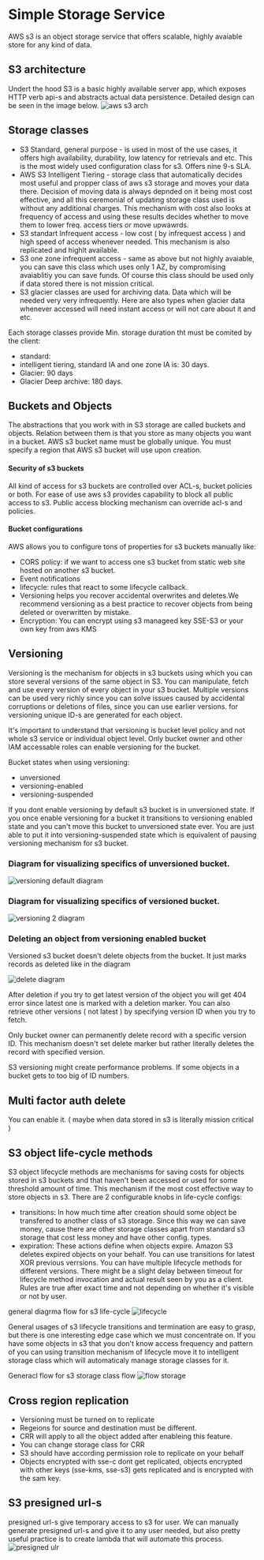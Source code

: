 # Simple Storage Service
AWS s3 is an object storage service that offers scalable, highly avaiable store for any kind of data.

## S3 architecture
Undert the hood S3 is a basic highly available server app, which exposes HTTP verb api-s and abstracts actual data persistence. Detailed design can be seen in the image below.
![aws s3 arch](./s3-architecture.png)

## Storage classes
- S3 Standard, general purpose - is used in most of the use cases, it offers high availability, durability, low latency for retrievals and etc.
This is the most widely used configuration class for s3. Offers nine 9-s SLA.
- AWS S3 Intelligent Tiering - storage class that automatically decides most useful and propper class of aws s3 storage and moves your data there.
Decision of moving data is always depnded on it being most cost effective, and all this ceremonial of updating storage class used is without any additional charges.
This mechanism with cost also looks at frequency of access and using these results decides whether to move them to lower freq. access tiers or move upwawrds.
- S3 standart Infrequent access - low cost ( by infrequest access ) and high speed of access whenever needed. This mechanism is also replicated and highlt available. 
- S3 one zone infrequent access - same as above but not highly avaiable, you can save this class which uses only 1 AZ, by compromising avaiablitiy you can save
funds. Of course this class should be used only if data stored there is not mission critical.
- S3 glacier classes are used for archiving data. Data which will be needed very very infrequently. Here are also types when glacier data whenever accessed
will need instant access or will not care about it and etc.

Each storage classes provide Min. storage duration tht must be comited by the client:
- standard: 
- intelligent tiering, standard IA and one zone IA is: 30 days.
- Glacier: 90 days
- Glacier Deep archive: 180 days.

## Buckets and Objects
The abstractions that you work with in S3 storage are called buckets and objects. Relation between them is that you store as many objects you want in a bucket.
AWS s3 bucket name must be globally unique. You must specify a region that AWS s3 bucket will use upon creation.

#### Security of s3 buckets
All kind of access for s3 buckets are controlled over ACL-s, bucket policies or both. For ease of use aws s3 provides capability to block all public access to s3.
Public access blocking mechanism can override acl-s and policies. 

#### Bucket configurations
AWS allows you to configure tons of properties for s3 buckets manually like:
- CORS policy: if we want to access one s3 bucket from static web site hosted on another s3 bucket.
- Event notifications
- lifecycle: rules that react to some lifecycle callback. 
- Versioning helps you recover accidental overwrites and deletes.We recommend versioning as a best practice to recover objects from being deleted or overwritten by mistake.
- Encryption: You can encrypt using s3 manageed key SSE-S3 or your own key from aws KMS

## Versioning
Versioning is the mechanism for objects in s3 buckets using which you can store several versions of the same object in S3.
You can manipulate, fetch and use every version of every object in your s3 bucket. Multiple versions can be used very richly since you can solve
issues caused by accidental corruptions or deletions of files, since you can use earlier versions. for versioning unique ID-s are generated for each object.

It's important to understand that versioning is bucket level policy and not whole s3 service or individual object level.
Only bucket owner and other IAM accessable roles can enable versioning for the bucket.

Bucket states when using versioning:
- unversioned
- versioning-enabled
- versioning-suspended
 
If you dont enable versioning by default s3 bucket is in unversioned state. If you once enable versioning for a bucket it transitions to versioning enabled state and
you can't move this bucket to unversioned state ever. You are just able to put it into versioning-suspended state which is equivalent of pausing versioning mechanism for s3 bucket.

### Diagram for visualizing specifics of unversioned bucket.
![versioning default diagram](./vers-diagram-1.png)

### Diagram for visualizing specifics of versioned bucket.
![versioning 2 diagram](./vers-diagram-2.png)

### Deleting an object from versioning enabled bucket
Versioned s3 bucket doesn't delete objects from the bucket. It just marks records as deleted like in the diagram

![delete diagram](./delete-diagram-1.png)

After deletion if you try to get latest version of the object you will get 404 error since latest one is marked with a deletion marker.
You can also retrieve other versions ( not latest ) by specifying version ID when you try to fetch.

Only bucket owner can permanently delete record with a specific version ID. This mechanism doesn't set delete marker but rather literally deletes the record with specified version.

S3 versioning might create performance problems. If some objects in a bucket gets to too big of ID numbers. 
## Multi factor auth delete
You can enable it. ( maybe when data stored in s3 is literally mission critical )

## S3 object life-cycle methods
S3 object lifecycle methods are mechanisms for saving costs for objects stored in s3 buckets and that haven't been accessed or used for some threshold amount of time.
This mechanism if the most cost effective way to store objects in s3.
There are 2 configurable knobs in life-cycle configs:
- transitions: In how much time after creation should some object be transfered to another class of s3 storage. Since this way we can save money, cause there are other storage classes
apart from standard s3 storage that cost less money and have other config. types.    
- expiration:  These actions define when objects expire. Amazon S3 deletes expired objects on your behalf.
You can use transitions for latest XOR previous verrsions.
You can have multiple lifecycle methods for different versions.
There might be a slight delay between timeout for lifecycle method invocation and actual result seen by you as a  client. Rules are true after exact time and not
depending on whether it's visible or not by user.

general diagrma flow for s3 life-cycle
![lifecycle](./s3-lifecycle.png)

General usages of s3 lifecycle transitions and termination are easy to grasp, but there is one interesting edge case which we must concentrate on.
If you have some objects in s3 that you don't know access frequency and pattern of you can using transition mechanism of lifecycle move it to intelligent storage class which will
automaticaly manage storage classes for it.

Generacl flow for s3 storage class flow
![flow storage](./s3-ls-flow.png)

## Cross region replication
- Versioning must be turned on to replicate
- Regeions for source and destination must be different.
- CRR will apply to all the object added after enableing this feature.
- You can change storage class for CRR
- S3 should have according permission role to replicate on your behalf
- Objects encrypted with sse-c dont get replicated, objects encrypted with other keys (sse-kms, sse-s3) gets replicated and
is encrypted with the sam key.

## S3 presigned url-s
presigned url-s give temporary access to s3 for user.
We can manually generate presigned url-s and give it to any user needed, but also pretty useful practice is to create lambda that will automate this process.
![presigned ulr](./presigned-url.png)

